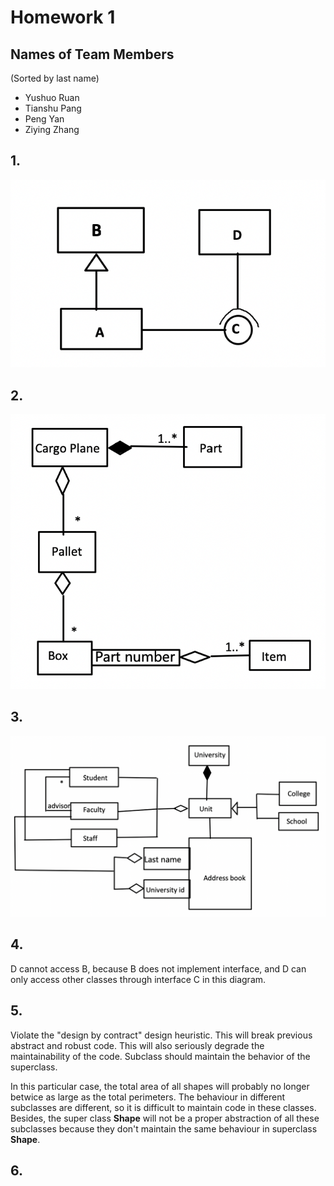 # Homework 1

## Names of Team Members

(Sorted by last name)

- Yushuo Ruan
- Tianshu Pang
- Peng Yan
- Ziying Zhang

## 1. 

![2.1](images/2.1.png)

## 2. 

![2.2](images/2.2.png)

## 3.

![2.3](images/2.3.png)

## 4.

D cannot access B, because B does not implement interface, and D can only access other classes through interface C in this diagram. 

## 5.

Violate the "design by contract" design heuristic. This will break previous abstract and robust code. This will also seriously degrade the maintainability of the code. Subclass should maintain the behavior of the superclass. 

In this particular case, the total area of all shapes will probably no longer betwice as large as the total perimeters. The behaviour in different subclasses are different, so it is difficult to maintain code in these classes. Besides, the super class **Shape** will not be a proper abstraction of all these subclasses because they don't maintain the same behaviour in superclass **Shape**.

## 6.

